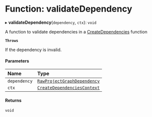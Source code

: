 # Function: validateDependency

▸ **validateDependency**(`dependency`, `ctx`): `void`

A function to validate dependencies in a [CreateDependencies](../../devkit/documents/CreateDependencies) function

**`Throws`**

If the dependency is invalid.

#### Parameters

| Name         | Type                                                                            |
| :----------- | :------------------------------------------------------------------------------ |
| `dependency` | [`RawProjectGraphDependency`](../../devkit/documents/RawProjectGraphDependency) |
| `ctx`        | [`CreateDependenciesContext`](../../devkit/documents/CreateDependenciesContext) |

#### Returns

`void`
